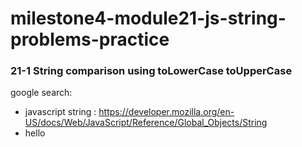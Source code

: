 # milestone4-module21-js-string-problems-practice

### 21-1 String comparison using toLowerCase toUpperCase
 google search: 
 * javascript string : https://developer.mozilla.org/en-US/docs/Web/JavaScript/Reference/Global_Objects/String 
 * hello
